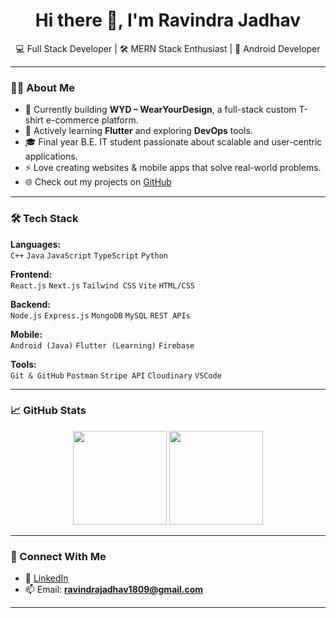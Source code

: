 
<h1 align="center">Hi there 👋, I'm Ravindra Jadhav</h1>
<p align="center">
  💻 Full Stack Developer | 🛠 MERN Stack Enthusiast | 📱 Android Developer  
</p>

---

### 👨‍💻 About Me

- 🔭 Currently building **WYD – WearYourDesign**, a full-stack custom T-shirt e-commerce platform.
- 🌱 Actively learning **Flutter** and exploring **DevOps** tools.
- 🎓 Final year B.E. IT student passionate about scalable and user-centric applications.
- ⚡ Love creating websites & mobile apps that solve real-world problems.
- 🌐 Check out my projects on [GitHub](https://github.com/JadhaoR181)

---

### 🛠️ Tech Stack

**Languages:**  
`C++` `Java` `JavaScript` `TypeScript` `Python`

**Frontend:**  
`React.js` `Next.js` `Tailwind CSS` `Vite` `HTML/CSS`

**Backend:**  
`Node.js` `Express.js` `MongoDB` `MySQL` `REST APIs`

**Mobile:**  
`Android (Java)` `Flutter (Learning)` `Firebase`

**Tools:**  
`Git & GitHub` `Postman` `Stripe API` `Cloudinary` `VSCode`

---

### 📈 GitHub Stats

<p align="center">
  <img src="https://github-readme-stats.vercel.app/api?username=JadhaoR181&show_icons=true&theme=github_dark" height="150" />
  <img src="https://github-readme-streak-stats.herokuapp.com?user=JadhaoR181&theme=dark&hide_border=false" height="150" />
</p>

---

### 🔗 Connect With Me

- 💼 [LinkedIn](https://www.linkedin.com/in/ravindra-jadhav-9116b323a/)
- 📫 Email: **ravindrajadhav1809@gmail.com**

---
